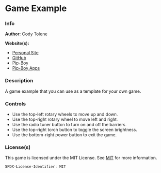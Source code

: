 # Game Example

### Info

**Author:** Cody Tolene

**Website(s):**

- [Personal Site](https://www.CodyTolene.com)
- [GitHub](https://github.com/CodyTolene)
- [Pip-Boy](https://www.Pip-Boy.com)
- [Pip-Boy Apps](https://github.com/CodyTolene/pip-boy-apps)

### Description

A game example that you can use as a template for your own game.

### Controls

- Use the top-left rotary wheels to move up and down.
- Use the top-right rotary wheel to move left and right.
- Use the radio tuner button to turn on and off the barriers.
- Use the top-right torch button to toggle the screen brightness.
- Use the bottom-right power button to exit the game.

### License(s)

This game is licensed under the MIT License. See
[MIT](https://opensource.org/license/mit/) for more information.

`SPDX-License-Identifier: MIT`
